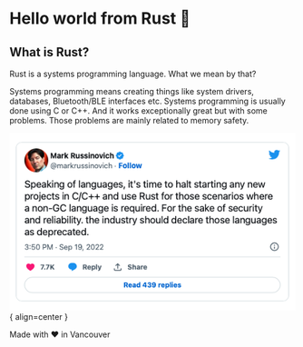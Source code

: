 # Hello world from Rust 🦀

## What is Rust?
Rust is a systems programming language. What we mean by that?

Systems programming means creating things like system drivers, databases, Bluetooth/BLE interfaces etc. 
Systems programming is usually done using C or C++. And it works exceptionally great but with some problems. 
Those problems are mainly related to memory safety. 

![Image title](assets/mark_tweet.png){ align=center }



Made with ❤️ in Vancouver
